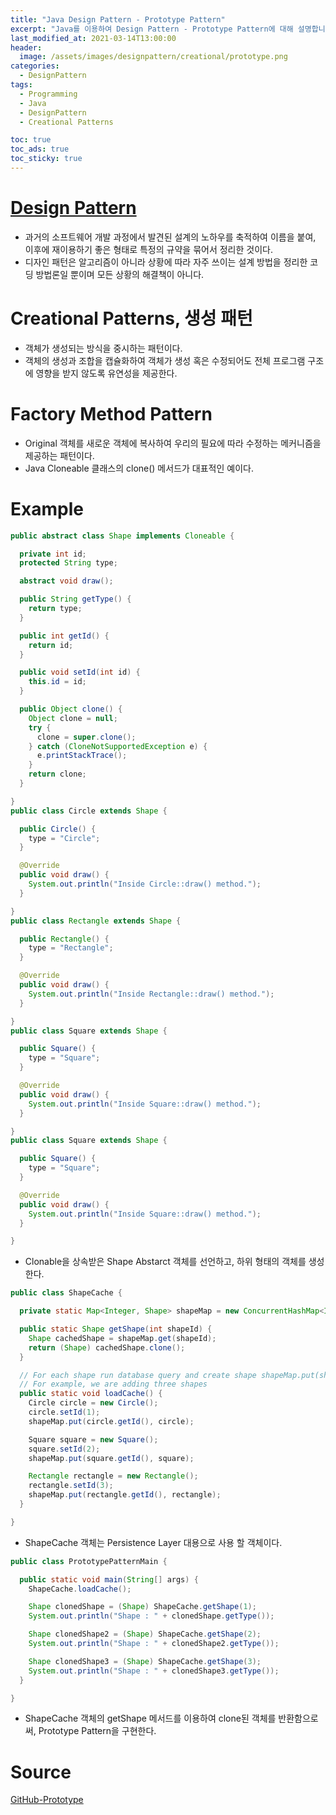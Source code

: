 ```yaml
---
title: "Java Design Pattern - Prototype Pattern"
excerpt: "Java를 이용하여 Design Pattern - Prototype Pattern에 대해 설명합니다."
last_modified_at: 2021-03-14T13:00:00
header:
  image: /assets/images/designpattern/creational/prototype.png
categories:
  - DesignPattern
tags:
  - Programming
  - Java
  - DesignPattern
  - Creational Patterns

toc: true
toc_ads: true
toc_sticky: true
---
```

# [Design Pattern](../designpattern)
- 과거의 소프트웨어 개발 과정에서 발견된 설계의 노하우를 축적하여 이름을 붙여, 이후에 재이용하기 좋은 형태로 특정의 규약을 묶어서 정리한 것이다.
- 디자인 패턴은 알고리즘이 아니라 상황에 따라 자주 쓰이는 설계 방법을 정리한 코딩 방법론일 뿐이며 모든 상황의 해결책이 아니다.

# Creational Patterns, 생성 패턴
- 객체가 생성되는 방식을 중시하는 패턴이다.
- 객체의 생성과 조합을 캡슐화하여 객체가 생성 혹은 수정되어도 전체 프로그램 구조에 영향을 받지 않도록 유연성을 제공한다.

# Factory Method Pattern
- Original 객체를 새로운 객체에 복사하여 우리의 필요에 따라 수정하는 메커니즘을 제공하는 패턴이다.
- Java Cloneable 클래스의 clone() 메서드가 대표적인 예이다.

# Example
```java
public abstract class Shape implements Cloneable {

  private int id;
  protected String type;

  abstract void draw();

  public String getType() {
    return type;
  }

  public int getId() {
    return id;
  }

  public void setId(int id) {
    this.id = id;
  }

  public Object clone() {
    Object clone = null;
    try {
      clone = super.clone();
    } catch (CloneNotSupportedException e) {
      e.printStackTrace();
    }
    return clone;
  }

}
public class Circle extends Shape {

  public Circle() {
    type = "Circle";
  }

  @Override
  public void draw() {
    System.out.println("Inside Circle::draw() method.");
  }

}
public class Rectangle extends Shape {

  public Rectangle() {
    type = "Rectangle";
  }

  @Override
  public void draw() {
    System.out.println("Inside Rectangle::draw() method.");
  }

}
public class Square extends Shape {

  public Square() {
    type = "Square";
  }

  @Override
  public void draw() {
    System.out.println("Inside Square::draw() method.");
  }

}
public class Square extends Shape {

  public Square() {
    type = "Square";
  }

  @Override
  public void draw() {
    System.out.println("Inside Square::draw() method.");
  }

}
```

- Clonable을 상속받은 Shape Abstarct 객체를 선언하고, 하위 형태의 객체를 생성한다.

```java
public class ShapeCache {

  private static Map<Integer, Shape> shapeMap = new ConcurrentHashMap<Integer, Shape>();

  public static Shape getShape(int shapeId) {
    Shape cachedShape = shapeMap.get(shapeId);
    return (Shape) cachedShape.clone();
  }

  // For each shape run database query and create shape shapeMap.put(shapeKey, shape);
  // For example, we are adding three shapes
  public static void loadCache() {
    Circle circle = new Circle();
    circle.setId(1);
    shapeMap.put(circle.getId(), circle);

    Square square = new Square();
    square.setId(2);
    shapeMap.put(square.getId(), square);

    Rectangle rectangle = new Rectangle();
    rectangle.setId(3);
    shapeMap.put(rectangle.getId(), rectangle);
  }

}
```

- ShapeCache 객체는 Persistence Layer 대용으로 사용 할 객체이다.

```java
public class PrototypePatternMain {

  public static void main(String[] args) {
    ShapeCache.loadCache();

    Shape clonedShape = (Shape) ShapeCache.getShape(1);
    System.out.println("Shape : " + clonedShape.getType());

    Shape clonedShape2 = (Shape) ShapeCache.getShape(2);
    System.out.println("Shape : " + clonedShape2.getType());

    Shape clonedShape3 = (Shape) ShapeCache.getShape(3);
    System.out.println("Shape : " + clonedShape3.getType());
  }

}
```

- ShapeCache 객체의 getShape 메서드를 이용하여 clone된 객체를 반환함으로써, Prototype Pattern을 구현한다.

# Source
[GitHub-Prototype](https://github.com/GracefulSoul/Sample/tree/master/src/main/java/gracefulsoul/designpattern/creational/prototype)